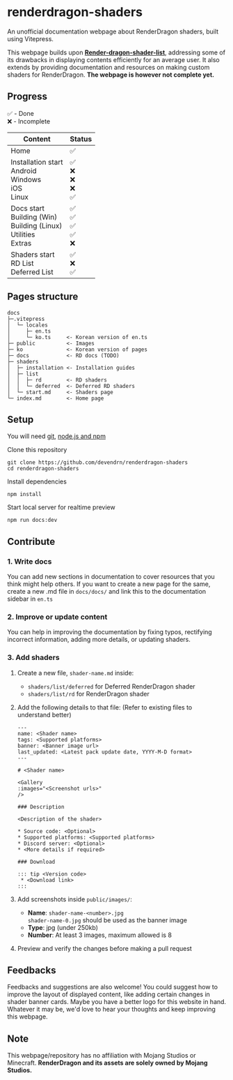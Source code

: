 # renderdragon-shaders

An unofficial documentation webpage about RenderDragon shaders, built using Vitepress.

This webpage builds upon **[Render-dragon-shader-list](https://github.com/DominoKorean/Render-dragon-shader-list)**, addressing some of its drawbacks in displaying contents efficiently for an average user.
It also extends by providing documentation and resources on making custom shaders for RenderDragon.
**The webpage is however not complete yet.**

## Progress

✅ - Done  
❌ - Incomplete 

| Content | Status |
|-|-|
| Home | ✅ |
| Installation start<br>Android<br>Windows<br>iOS<br>Linux | ✅<br>❌<br>❌<br>❌<br>✅ |
| Docs start<br>Building (Win)<br>Building (Linux)<br>Utilities<br>Extras | ✅<br>✅<br>✅<br>✅<br>❌ |
| Shaders start<br>RD List<br>Deferred List | ✅<br>❌<br>✅ |

## Pages structure

```
docs
├─.vitepress
│  └─ locales
│     ├─ en.ts
│     └─ ko.ts     <- Korean version of en.ts
├─ public          <- Images
├─ ko              <- Korean version of pages
├─ docs            <- RD docs (TODO)
├─ shaders
│  ├─ installation <- Installation guides
│  ├─ list
│  │  ├─ rd        <- RD shaders
│  │  └─ deferred  <- Deferred RD shaders
│  └─ start.md     <- Shaders page
└─ index.md        <- Home page
```

## Setup

You will need 
[git](https://git-scm.com/book/en/v2/Getting-Started-Installing-Git),
[node.js and npm](https://docs.npmjs.com/downloading-and-installing-node-js-and-npm)

Clone this repository
```
git clone https://github.com/devendrn/renderdragon-shaders
cd renderdragon-shaders
```
Install dependencies
```
npm install
```
Start local server for realtime preview
```
npm run docs:dev
```

## Contribute

### 1. Write docs

You can add new sections in documentation to cover resources that you think might help others.
If you want to create a new page for the same, create a new .md file in `docs/docs/` and link this to the documentation sidebar in `en.ts`

### 2. Improve or update content

You can help in improving the documentation by fixing typos, rectifying incorrect information, adding more details, or updating shaders.

### 3. Add shaders
1. Create a new file, `shader-name.md` inside:  
   * `shaders/list/deferred` for Deferred RenderDragon shader
   * `shaders/list/rd` for RenderDragon shader

2. Add the following details to that file:
   (Refer to existing files to understand better)
   ```
   ---
   name: <Shader name>
   tags: <Supported platforms>
   banner: <Banner image url>
   last_updated: <Latest pack update date, YYYY-M-D format>
   ---

   # <Shader name>
   
   <Gallery
   :images="<Screenshot urls>"
   />

   ### Description

   <Description of the shader>

   * Source code: <Optional>
   * Supported platforms: <Supported platforms>
   * Discord server: <Optional>
   * <More details if required> 

   ### Download
  
   ::: tip <Version code>
    * <Download link>
   :::
   ```
3. Add screenshots inside `public/images/`:
   * **Name**: `shader-name-<number>.jpg`  
    `shader-name-0.jpg` should be used as the banner image
   * **Type**: jpg (under 250kb)
   * **Number**: At least 3 images, maximum allowed is 8

4. Preview and verify the changes before making a pull request


## Feedbacks

Feedbacks and suggestions are also welcome!
You could suggest how to improve the layout of displayed content, like adding certain changes in shader banner cards.
Maybe you have a better logo for this website in hand.
Whatever it may be, we'd love to hear your thoughts and keep improving this webpage.

## Note

This webpage/repository has no affiliation with Mojang Studios or Minecraft.
**RenderDragon and its assets are solely owned by Mojang Studios.**